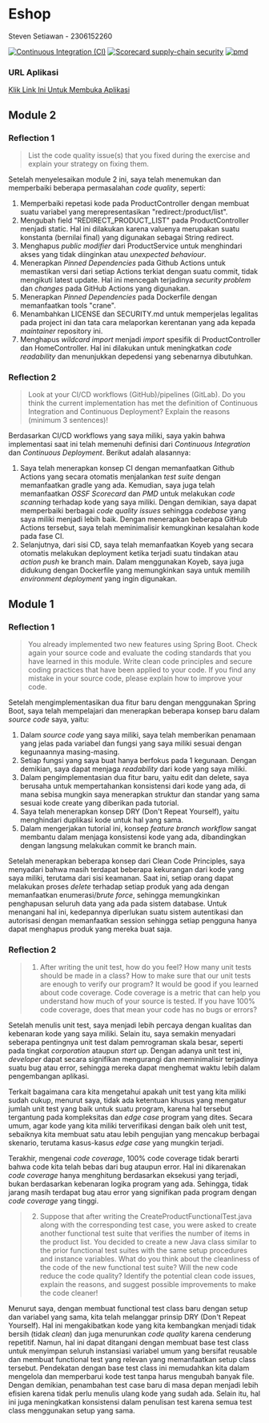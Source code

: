 # Eshop
Steven Setiawan - 2306152260

[![Continuous Integration (CI)](https://github.com/setiawans/eshop/actions/workflows/ci.yml/badge.svg)](https://github.com/setiawans/eshop/actions/workflows/ci.yml)
[![Scorecard supply-chain security](https://github.com/setiawans/eshop/actions/workflows/scorecard.yml/badge.svg)](https://github.com/setiawans/eshop/actions/workflows/scorecard.yml)
[![pmd](https://github.com/setiawans/eshop/actions/workflows/pmd.yml/badge.svg)](https://github.com/setiawans/eshop/actions/workflows/pmd.yml)

### URL Aplikasi
[Klik Link Ini Untuk Membuka Aplikasi](https://loud-krysta-adproeshop-f8c13c2d.koyeb.app/)

## Module 2
### Reflection 1
> List the code quality issue(s) that you fixed during the exercise and explain your strategy on fixing them.

Setelah menyelesaikan module 2 ini, saya telah menemukan dan memperbaiki beberapa permasalahan _code quality_, seperti:
1. Memperbaiki repetasi kode pada ProductController dengan membuat suatu variabel yang merepresentasikan "redirect:/product/list".
2. Mengubah field "REDIRECT_PRODUCT_LIST" pada ProductController menjadi static. Hal ini dilakukan karena valuenya merupakan suatu konstanta (bernilai final) yang digunakan sebagai String redirect.
3. Menghapus _public modifier_ dari ProductService untuk menghindari akses yang tidak diinginkan atau _unexpected behaviour_.
4. Menerapkan _Pinned Dependencies_ pada Github Actions untuk memastikan versi dari setiap Actions terkiat dengan suatu commit, tidak mengikuti latest update. Hal ini mencegah terjadinya _security problem_ dan _changes_ pada GitHub Actions yang digunakan.
5. Menerapkan _Pinned Dependencies_ pada Dockerfile dengan memanfaatkan tools "crane".
6. Menambahkan LICENSE dan SECURITY.md untuk memperjelas legalitas pada project ini dan tata cara melaporkan kerentanan yang ada kepada _maintainer_ repository ini.
7. Menghapus _wildcard import_ menjadi _import_ spesifik di ProductController dan HomeController. Hal ini dilakukan untuk meningkatkan _code readability_ dan menunjukkan depedensi yang sebenarnya dibutuhkan.

### Reflection 2
> Look at your CI/CD workflows (GitHub)/pipelines (GitLab). Do you think the current implementation has met the definition of Continuous Integration and Continuous Deployment? Explain the reasons (minimum 3 sentences)!

Berdasarkan CI/CD workflows yang saya miliki, saya yakin bahwa implementasi saat ini telah memenuhi definisi dari _Continuous Integration_ dan _Continuous Deployment_. Berikut adalah alasannya:
1. Saya telah menerapkan konsep CI dengan memanfaatkan Github Actions yang secara otomatis menjalankan _test suite_ dengan memanfaatkan gradle yang ada. Kemudian, saya juga telah memanfaatkan _OSSF Scorecard_ dan _PMD_ untuk melakukan _code scanning_ terhadap kode yang saya miliki. Dengan demikian, saya dapat memperbaiki berbagai _code quality issues_ sehingga _codebase_ yang saya miliki menjadi lebih baik. Dengan menerapkan beberapa GitHub Actions tersebut, saya telah meminimalisir kemungkinan kesalahan kode pada fase CI.
2. Selanjutnya, dari sisi CD, saya telah memanfaatkan Koyeb yang secara otomatis melakukan deployment ketika terjadi suatu tindakan atau _action push_ ke branch main. Dalam menggunakan Koyeb, saya juga didukung dengan Dockerfile yang memungkinkan saya untuk memilih _environment deployment_ yang ingin digunakan.

## Module 1 
### Reflection 1
> You already implemented two new features using Spring Boot. Check again your source code and evaluate the coding standards that you have learned in this module. Write clean code principles and secure coding practices that have been applied to your code.  If you find any mistake in your source code, please explain how to improve your code.

Setelah mengimplementasikan dua fitur baru dengan menggunakan Spring Boot, saya telah mempelajari dan menerapkan beberapa konsep baru dalam _source code_ saya, yaitu:
1. Dalam _source code_ yang saya miliki, saya telah memberikan penamaan yang jelas pada variabel dan fungsi yang saya miliki sesuai dengan kegunaannya masing-masing.
2. Setiap fungsi yang saya buat hanya berfokus pada 1 kegunaan. Dengan demikian, saya dapat menjaga _readability_ dari kode yang saya miliki.
3. Dalam pengimplementasian dua fitur baru, yaitu edit dan delete, saya berusaha untuk mempertahankan konsistensi dari kode yang ada, di mana sebisa mungkin saya menerapkan struktur dan standar yang sama sesuai kode create yang diberikan pada tutorial.
4. Saya telah menerapkan konsep DRY (Don't Repeat Yourself), yaitu menghindari duplikasi kode untuk hal yang sama.
5. Dalam mengerjakan tutorial ini, konsep _feature branch workflow_ sangat membantu dalam menjaga konsistensi kode yang ada, dibandingkan dengan langsung melakukan commit ke branch main.

Setelah menerapkan beberapa konsep dari Clean Code Principles, saya menyadari bahwa masih terdapat beberapa kekurangan dari kode yang saya miliki, terutama dari sisi keamanan. Saat ini, setiap orang dapat melakukan proses _delete_ terhadap setiap produk yang ada dengan memanfaatkan enumerasi/_brute force_, sehingga memungkinkan penghapusan seluruh data yang ada pada sistem database. Untuk menangani hal ini, kedepannya diperlukan suatu sistem autentikasi dan autorisasi dengan memanfaatkan session sehingga setiap pengguna hanya dapat menghapus produk yang mereka buat saja.

### Reflection 2
> 1. After writing the unit test, how do you feel? How many unit tests should be made in a class? How to make sure that our unit tests are enough to verify our program? It would be good if you learned about code coverage. Code coverage is a metric that can help you understand how much of your source is tested. If you have 100% code coverage, does that mean your code has no bugs or errors? 

Setelah menulis unit test, saya menjadi lebih percaya dengan kualitas dan kebenaran kode yang saya miliki. Selain itu, saya semakin menyadari seberapa pentingnya unit test dalam pemrograman skala besar, seperti pada tingkat _corporation_ ataupun _start up_. Dengan adanya unit test ini, _developer_ dapat secara signifikan mengurangi dan meminimalisir terjadinya suatu bug atau error, sehingga mereka dapat menghemat waktu lebih dalam pengembangan aplikasi.

Terkait bagaimana cara kita mengetahui apakah unit test yang kita miliki sudah cukup, menurut saya, tidak ada ketentuan khusus yang mengatur jumlah unit test yang baik untuk suatu program, karena hal tersebut tergantung pada kompleksitas dan _edge case_ program yang dites. Secara umum, agar kode yang kita miliki terverifikasi dengan baik oleh unit test, sebaiknya kita membuat satu atau lebih pengujian yang mencakup berbagai skenario, terutama kasus-kasus _edge case_ yang mungkin terjadi.

Terakhir, mengenai _code coverage_, 100% code coverage tidak berarti bahwa code kita telah bebas dari bug ataupun error. Hal ini dikarenakan _code coverage_ hanya menghitung berdasarkan eksekusi yang terjadi, bukan berdasarkan kebenaran logika program yang ada. Sehingga, tidak jarang masih terdapat bug atau error yang signifikan pada program dengan _code coverage_ yang tinggi.

> 2. Suppose that after writing the CreateProductFunctionalTest.java along with the corresponding test case, you were asked to create another functional test suite that verifies the number of items in the product list. You decided to create a new Java class similar to the prior functional test suites with the same setup procedures and instance variables. What do you think about the cleanliness of the code of the new functional test suite? Will the new code reduce the code quality? Identify the potential clean code issues, explain the reasons, and suggest possible improvements to make the code cleaner!

Menurut saya, dengan membuat functional test class baru dengan setup dan variabel yang sama, kita telah melanggar prinsip DRY (Don't Repeat Yourself). Hal ini mengakibatkan kode yang kita kembangkan menjadi tidak bersih (tidak _clean_) dan juga menurunkan _code quality_ karena cenderung repetitif. Namun, hal ini dapat ditangani dengan membuat base test class untuk menyimpan seluruh instansiasi variabel umum yang bersifat reusable dan membuat functional test yang relevan yang memanfaatkan setup class tersebut. Pendekatan dengan base test class ini memudahkan kita dalam mengelola dan memperbarui kode test tanpa harus mengubah banyak file. Dengan demikian, penambahan test case baru di masa depan menjadi lebih efisien karena tidak perlu menulis ulang kode yang sudah ada. Selain itu, hal ini juga meningkatkan konsistensi dalam penulisan test karena semua test class menggunakan setup yang sama.
